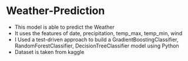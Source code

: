# Weather-Prediction
* This model is able to predict the Weather
* It uses the features of date, precipitation, temp_max, temp_min, wind
* I Used a test-driven approach to build a GradientBoostingClassifier, RandomForestClassifier, DecisionTreeClassifier model using Python
* Dataset is taken from kaggle
